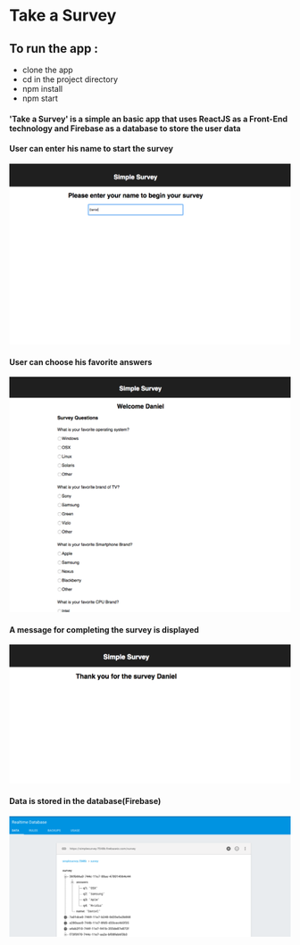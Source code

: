 # Take a  Survey

## To run the app :

 * clone the app
 * cd in the project directory
 * npm install
 * npm start

#### 'Take a Survey' is a simple an basic app that uses ReactJS as a Front-End technology and Firebase as a database to store the user data

#### User can enter his name to start the survey

![start_survey](public/images/dashboard.png)

#### User can choose his favorite answers

![survey_panel](public/images/surveyBoard.png)

#### A message for completing the survey is displayed

![thank_you_message](public/images/thankyoumessage.png)

#### Data is stored in the database(Firebase)

![firebase](public/images/firebase.png)

